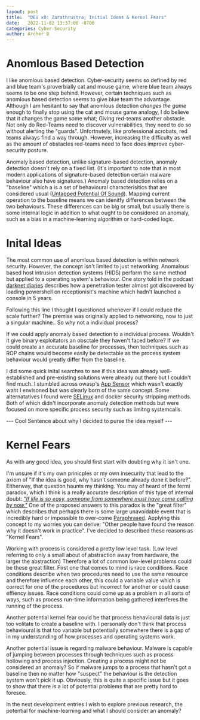 ```yaml
---
layout: post
title:  "DEV x0: Zarathrustra; Initial Ideas & Kernel Fears"
date:   2022-11-02 13:37:00 -0700
categories: Cyber-Security
author: Archer B
---
```

 
# Anomlous Based Detection
I like anomlous based detection. Cyber-security seems so defined by red and blue team's proverbially cat and mouse game, where blue team always seems to be one step behind. However, certain techniques such as anomlous based detection seems to give blue team the advantage. Although I am hesitant to say that anomlous detection *changes the game* enough to finally stop using the cat and mouse game analogy, I do believe that it changes the game some what; Giving red-teams another obstacle. Not only do Red-Teams need to discover vulnerabilities, they need to do so without alerting the "guards". Unfortnutely, like professional acrobats, red teams always find a way through. However, increasing the difficulty as well as the amount of obstacles red-teams need to face does improve cyber-security posture.

Anomaly based detection, unlike signature-based detection, anomaly detection doesn't rely on a fixed list. (It's important to note that in most modern applications of signature-based detection certain malware behaviour also have signatures.) Anomaly based detection relies on a "baseline" which a is a set of behavioural characterisitics that are considered usual ([Untapped Potential Of Sound](https://visceral-sec.github.io/psychology,/cyber-security/2022/10/28/The-Untapped-Potential-Of-Sound.html)). Mapping current operation to the baseline means we can idenitfy differences between the two behaviours. These differences can be big or small, but usually there is some internal logic in addition to what ought to be considered an anomaly, such as a bias in a machine-learning algorithim or hard-coded logic. 

# Inital Ideas

The most common use of anomlous based detection is within network security. However, the concept isn't limited to just networking. Anomalous based host intrusion detection systems (HIDS) perform the same method but applied to a operating system's behaviour.  One story told in the podcast [darknet diaries](https://darknetdiaries.com/) describes how a penetration tester almost got discovered by loading powershell on receptionisit's machine which hadn't launched a console in 5 years.

Following this line I thought I questioned whenever if I could reduce the scale further? The premise was originally applied to networking, now to just a singular machine.. So why not a individual process? 

If we could apply anomaly based detection to a individual process. Wouldn't it give binary exploitators an obsctale they haven't faced before? If we could create an accurate baseline for processes, then techniques such as ROP chains would become easily be detectable as the process system behaviour would greatly differ from the baseline.

I did some quick inital searches to see if this idea was already well-established and pre-existing solutions were already out there but I couldn't find much. I stumbled across owasp's [App Sensor](https://owasp.org/www-project-appsensor/) which wasn't exactly waht I envisoned but was clearly born of the same concept. Some alternatatives I found were [SELinux](https://www.redhat.com/en/topics/linux/what-is-selinux) and docker security stripping methods. Both of which didn't incorporate anomaly detection methods but were focused on more specific process security such as limitng systemcalls.

--- Cool Sentence about why I decided to purse the idea myself ---

# Kernel Fears

As with any good idea, you should first start with doubting why it isn't one. 

I'm unsure if it's my own prinicples or my own insecurity that lead to the axiom of "If the idea is good, why hasn't someone already done it before?". Eitherway, that question haunts my thinking. You may of heard of the fermi paradox, which I think is a really accurate description of this type of internal doubt: *["If life is so easy, someone from somewhere must have come calling by now."](https://en.wikipedia.org/wiki/Fermi_paradox)* One of the proposed answers to this paradox is the "great filter" which describes that perhaps there is some large unavoidable event that is incredibly hard or impossible to over-come [Paraphrased](https://en.wikipedia.org/wiki/Fermi_paradox#Great_Filter). Applying this concept to my worries you can derive: "Other people have found the reason why it doesn't work in practice". I've decided to described these reasons as "Kernel Fears". 

Working with process is considered a pretty low level task. (Low level referring to only a small about of abstraction away from hardware, the larger the abstraction) Therefore a lot of common low-level problems could be these great filter. First one that comes to mind is race conditions. Race conditions describe when two procedures need to use the same resource and therefore influence each other, this could a variable value which is correct for one of the procedures but incorrect for another or could cause effiency issues. Race conditions could come up as a problem in all sorts of ways, such as process run-time information being gathered interferes the running of the process.

Another potential kernel fear could be that process behavioural data is just too volitate to create a baseline with. I personally don't think that process behavioural is that too variable but potentially somewhere there is a gap of in my understanding of how processes and operating systems work.

Another potential issue is regarding malware behaviour. Malware is capable of jumping between processes through techniques such as process hollowing and process injection. Creating a process might not be considered an anomaly? So if malware jumps to a process that hasn't got a baseline then no matter how "suspect" the behaviour is the detection system won't pick it up. Obviously, this is quite a specific issue but it goes to show that there is a lot of potential problems that are pretty hard to foresee.

In the next development entries I wish to explore previous research, the potential for machine-learning and what I should consider an anomaly?